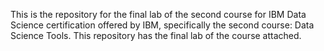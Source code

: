 This is the repository for the final lab of the second course for IBM Data Science certification offered by IBM, specifically the second course: Data Science Tools. This repository has the final lab of the course attached. 
